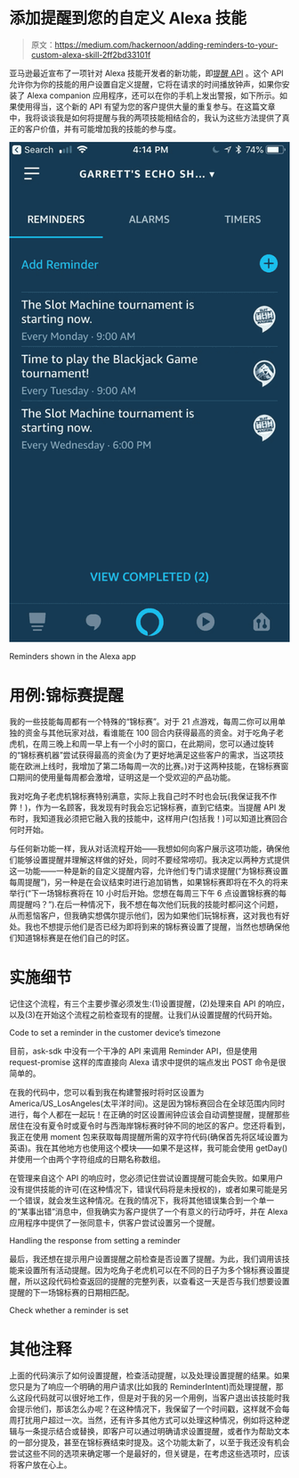 # 添加提醒到您的自定义 Alexa 技能

> 原文：<https://medium.com/hackernoon/adding-reminders-to-your-custom-alexa-skill-2ff2bd33101f>

亚马逊最近宣布了一项针对 Alexa 技能开发者的新功能，即[提醒 API](https://developer.amazon.com/docs/smapi/alexa-reminders-overview.html) 。这个 API 允许你为你的技能的用户设置自定义提醒，它将在请求的时间播放钟声，如果你安装了 Alexa companion 应用程序，还可以在你的手机上发出警报，如下所示。如果使用得当，这个新的 API 有望为您的客户提供大量的重复参与。在这篇文章中，我将谈谈我是如何将提醒与我的两项技能相结合的，我认为这些方法提供了真正的客户价值，并有可能增加我的技能的参与度。

![](img/165434ada0409295aba314ef0293fe69.png)

Reminders shown in the Alexa app

# 用例:锦标赛提醒

我的一些技能每周都有一个特殊的“锦标赛”。对于 21 点游戏，每周二你可以用单独的资金与其他玩家对战，看谁能在 100 回合内获得最高的资金。对于吃角子老虎机，在周三晚上和周一早上有一个小时的窗口，在此期间，您可以通过旋转的“锦标赛机器”尝试获得最高的资金(为了更好地满足这些客户的需求，当这项技能在欧洲上线时，我增加了第二场每周一次的比赛。)对于这两种技能，在锦标赛窗口期间的使用量每周都会激增，证明这是一个受欢迎的产品功能。

我对吃角子老虎机锦标赛特别满意，实际上我自己时不时也会玩(我保证我不作弊！)，作为一名顾客，我发现有时我会忘记锦标赛，直到它结束。当提醒 API 发布时，我知道我必须把它融入我的技能中，这样用户(包括我！)可以知道比赛回合何时开始。

与任何新功能一样，我从对话流程开始——我想如何向客户展示这项功能，确保他们能够设置提醒并理解这样做的好处，同时不要经常唠叨。我决定以两种方式提供这一功能——一种是新的自定义提醒内容，允许他们专门请求提醒(“为锦标赛设置每周提醒”)，另一种是在会议结束时进行追加销售，如果锦标赛即将在不久的将来举行(“下一场锦标赛将在 10 小时后开始。您想在每周三下午 6 点设置锦标赛的每周提醒吗？”).在后一种情况下，我不想在每次他们玩我的技能时都问这个问题，从而惹恼客户，但我确实想偶尔提示他们，因为如果他们玩锦标赛，这对我也有好处。我也不想提示他们是否已经为即将到来的锦标赛设置了提醒，当然也想确保他们知道锦标赛是在他们自己的时区。

# 实施细节

记住这个流程，有三个主要步骤必须发生:(1)设置提醒，(2)处理来自 API 的响应，以及(3)在开始这个流程之前检查现有的提醒。让我们从设置提醒的代码开始。

Code to set a reminder in the customer device’s timezone

目前，ask-sdk 中没有一个干净的 API 来调用 Reminder API，但是使用 request-promise 这样的库直接向 Alexa 请求中提供的端点发出 POST 命令是很简单的。

在我的代码中，您可以看到我在构建警报时将时区设置为 America/US_LosAngeles(太平洋时间)。这是因为锦标赛回合在全球范围内同时进行，每个人都在一起玩！在正确的时区设置闹钟应该会自动调整提醒，提醒那些居住在没有夏令时或夏令时与西海岸锦标赛时钟不同的地区的客户。您还将看到，我正在使用 moment 包来获取每周提醒所需的双字符代码(确保首先将区域设置为英语)。我在其他地方也使用这个模块——如果不是这样，我可能会使用 getDay()并使用一个由两个字符组成的日期名称数组。

在管理来自这个 API 的响应时，您必须记住尝试设置提醒可能会失败。如果用户没有提供技能的许可(在这种情况下，错误代码将是未授权的)，或者如果可能是另一个错误，就会发生这种情况。在我的情况下，我将其他错误集合到一个单一的“某事出错”消息中，但我确实为客户提供了一个有意义的行动呼吁，并在 Alexa 应用程序中提供了一张同意卡，供客户尝试设置另一个提醒。

Handling the response from setting a reminder

最后，我还想在提示用户设置提醒之前检查是否设置了提醒。为此，我们调用该技能来设置所有活动提醒。因为吃角子老虎机可以在不同的日子为多个锦标赛设置提醒，所以这段代码检查返回的提醒的完整列表，以查看这一天是否与我们想要设置提醒的下一场锦标赛的日期相匹配。

Check whether a reminder is set

# 其他注释

上面的代码演示了如何设置提醒，检查活动提醒，以及处理设置提醒的结果。如果您只是为了响应一个明确的用户请求(比如我的 ReminderIntent)而处理提醒，那么这段代码就可以很好地工作，但是对于我的另一个用例，当客户退出该技能时我会提示他们，那该怎么办呢？在这种情况下，我保留了一个时间戳，这样就不会每周打扰用户超过一次。当然，还有许多其他方式可以处理这种情况，例如将这种逻辑与一条提示结合或替换，即客户可以通过明确请求设置提醒，或者作为帮助文本的一部分提及，甚至在锦标赛结束时提及。这个功能太新了，以至于我还没有机会尝试这些不同的选项来确定哪一个是最好的，但关键是，在考虑这些选项时，应该将客户放在心上。
